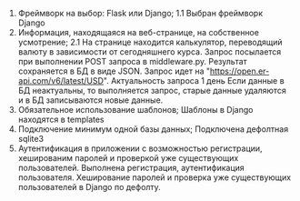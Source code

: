 1. Фреймворк на выбор: Flask или Django;
   1.1 Выбран фреймворк Django
2. Информация, находящаяся на веб-странице, на собственное усмотрение;
   2.1 На странице находится калькулятор, переводящий валюту в зависимости от сегодняшнего курса.
       Запрос посылается при выполнении POST запроса в middleware.py. Результат сохраняется в БД в виде JSON.
       Запрос идет на "https://open.er-api.com/v6/latest/USD". Актуальность запроса 1 день
       Если данные в БД неактуальны, то выполняется запрос, старые данные удаляются и в БД записываются
       новые данные.
3. Обязательное использование шаблонов;
       Шаблоны в Django находятся в templates
4. Подключение минимум одной базы данных;
       Подключена дефолтная sqlite3
5. Аутентификация в приложении с возможностью регистрации, хешированим паролей и проверкой уже существующих пользователей.
       Выполнена регистрация, аутентификация пользователя.
       Хеширование паролей и проверка уже существующих пользователей в Django по дефолту.

